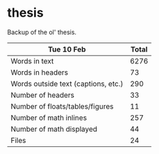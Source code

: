 thesis
======
Backup of the ol' thesis.

Tue 10 Feb | Total
---|---
Words in text| 6276
Words in headers| 73
Words outside text (captions, etc.)| 290
Number of headers| 33
Number of floats/tables/figures| 11
Number of math inlines| 257
Number of math displayed| 44
Files| 24

